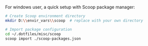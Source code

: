 For windows user, a quick setup with Scoop package manager:

```bash
# Create Scoop environment directory
mkdir D:\\envir_vars\\scoop  # replace with your own directory

# Import package configuration
cd ~/.dotfiles/misc/scoop
scoop import ./scoop-packages.json
```
